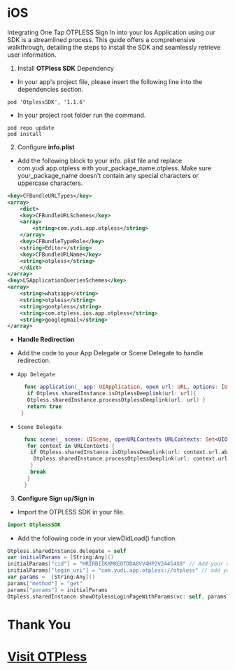 # iOS

Integrating One Tap OTPLESS Sign In into your Ios Application using our SDK is a streamlined process. This guide offers a comprehensive walkthrough, detailing the steps to install the SDK and seamlessly retrieve user information.

1. Install **OTPless SDK** Dependency

- In your app's project file, please insert the following line into the dependencies section.
```
pod 'OtplessSDK', '1.1.6'
```

- In your project root folder run the command.
```
pod repo update
pod install
```

2. Configure **info.plist**

- Add the following block to your info. plist file and replace com.yudi.app.otpless with your_package_name.otpless. Make sure your_package_name doesn't contain any special characters or uppercase characters.

```xml
<key>CFBundleURLTypes</key>
<array>
	<dict>
	<key>CFBundleURLSchemes</key> 
	<array>
		<string>com.yudi.app.otpless</string>
	</array>
	<key>CFBundleTypeRole</key>
	<string>Editor</string>
	<key>CFBundleURLName</key>
	<string>otpless</string> 
	</dict>
</array> 
<key>LSApplicationQueriesSchemes</key> 
<array>
	<string>whatsapp</string>
	<string>otpless</string> 
	<string>gootpless</string>
	<string>com.otpless.ios.app.otpless</string> 
	<string>googlegmail</string>
</array>
```

- **Handle Redirection**
- Add the code to your App Delegate or Scene Delegate to handle redirection.
- `App Delegate`

    ```swift
      func application(_ app: UIApplication, open url: URL, options: [UIApplication.OpenURLOptionsKey : Any] = [:]) -> Bool { 
       if Otpless.sharedInstance.isOtplessDeeplink(url: url){
       Otpless.sharedInstance.processOtplessDeeplink(url: url) }
       return true 
     }
    ```
- `Scene Delegate`

    ```swift
      func scene(_ scene: UIScene, openURLContexts URLContexts: Set<UIOpenURLContext>) {
       for context in URLContexts {
        if Otpless.sharedInstance.isOtplessDeeplink(url: context.url.absoluteURL) {
         Otpless.sharedInstance.processOtplessDeeplink(url: context.url.absoluteURL)
        }
        break
       }
      }
    ```

3. **Configure Sign up/Sign in**

- Import the OTPLESS SDK in your file.

```swift
import OtplessSDK
```

- Add the following code in your viewDidLoad() function.

```swift
Otpless.sharedInstance.delegate = self
var initialParams = [String:Any]()
initialParams["cid"] = "HRIRBIIKXMKEOTDDA8VV4HP2V24454X8" // Add your cid value (to get the cid value go to otpless.com/platforms/ios
initialParams["login_uri"] = "com.yudi.app.otpless://otpless" // add your bundle identifier here without any '_' or uppercase character or special character and replace com.yudi.app with your bundle identifier. Use this same login_uri in info.plist.
var params =  [String:Any]()
params["method"] = "get"
params["params"] = initialParams
Otpless.sharedInstance.showOtplessLoginPageWithParams(vc: self, params: params)
```


# Thank You

# [Visit OTPless](https://otpless.com/platforms/ios)
